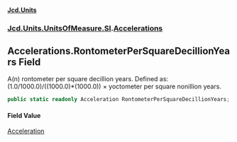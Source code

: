 #### [Jcd.Units](index.md 'index')
### [Jcd.Units.UnitsOfMeasure.SI](Jcd.Units.UnitsOfMeasure.SI.md 'Jcd.Units.UnitsOfMeasure.SI').[Accelerations](Accelerations.md 'Jcd.Units.UnitsOfMeasure.SI.Accelerations')

## Accelerations.RontometerPerSquareDecillionYears Field

A(n) rontometer per square decillion years. Defined as: (1.0/1000.0)/((1000.0)*(1000.0)) × yoctometer per square nonillion years.

```csharp
public static readonly Acceleration RontometerPerSquareDecillionYears;
```

#### Field Value
[Acceleration](Acceleration.md 'Jcd.Units.UnitTypes.Acceleration')